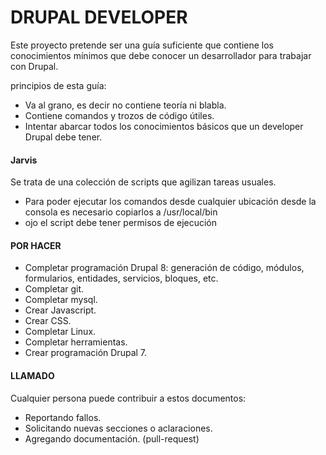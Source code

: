 DRUPAL DEVELOPER
=================
Este proyecto pretende ser una guía suficiente que contiene los conocimientos mínimos que debe conocer un desarrollador para trabajar con Drupal.

principios de esta guía:

* Va al grano, es decir no contiene teoría ni blabla.
* Contiene comandos y trozos de código útiles.
* Intentar abarcar todos los conocimientos básicos que un developer Drupal debe tener.

#### Jarvis
Se trata de una colección de scripts que agilizan tareas usuales.
* Para poder ejecutar los comandos desde cualquier ubicación desde la consola es necesario copiarlos a /usr/local/bin
* ojo el script debe tener permisos de ejecución

#### POR HACER

* Completar programación Drupal 8: generación de código, módulos, formularios, entidades, servicios, bloques, etc.
* Completar git.
* Completar mysql.
* Crear Javascript.
* Crear CSS.
* Completar Linux.
* Completar herramientas.
* Crear programación Drupal 7.

#### LLAMADO
Cualquier persona puede contribuir a estos documentos:
* Reportando fallos.
* Solicitando nuevas secciones o aclaraciones.
* Agregando documentación. (pull-request)
